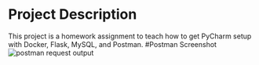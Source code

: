 # Project Description
This project is a homework assignment to teach how to get PyCharm setup with Docker, Flask, MySQL, and Postman.
#Postman Screenshot
![postman request output]()